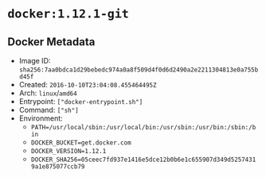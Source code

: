# `docker:1.12.1-git`

## Docker Metadata

- Image ID: `sha256:7aa0bdca1d29bebedc974a0a8f509d4f0d6d2490a2e2211304813e0a755bd45f`
- Created: `2016-10-10T23:04:08.455464495Z`
- Arch: `linux`/`amd64`
- Entrypoint: `["docker-entrypoint.sh"]`
- Command: `["sh"]`
- Environment:
  - `PATH=/usr/local/sbin:/usr/local/bin:/usr/sbin:/usr/bin:/sbin:/bin`
  - `DOCKER_BUCKET=get.docker.com`
  - `DOCKER_VERSION=1.12.1`
  - `DOCKER_SHA256=05ceec7fd937e1416e5dce12b0b6e1c655907d349d52574319a1e875077ccb79`
